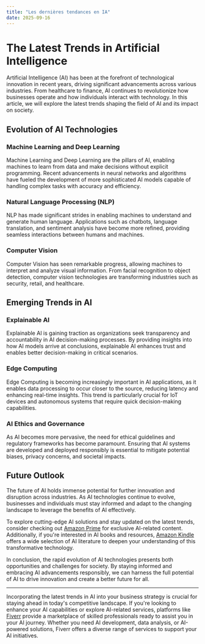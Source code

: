 ```yaml
---
title: "Les dernières tendances en IA"
date: 2025-09-16
---
```


# The Latest Trends in Artificial Intelligence

Artificial Intelligence (AI) has been at the forefront of technological innovation in recent years, driving significant advancements across various industries. From healthcare to finance, AI continues to revolutionize how businesses operate and how individuals interact with technology. In this article, we will explore the latest trends shaping the field of AI and its impact on society.

## Evolution of AI Technologies
### Machine Learning and Deep Learning
Machine Learning and Deep Learning are the pillars of AI, enabling machines to learn from data and make decisions without explicit programming. Recent advancements in neural networks and algorithms have fueled the development of more sophisticated AI models capable of handling complex tasks with accuracy and efficiency.

### Natural Language Processing (NLP)
NLP has made significant strides in enabling machines to understand and generate human language. Applications such as chatbots, language translation, and sentiment analysis have become more refined, providing seamless interactions between humans and machines.

### Computer Vision
Computer Vision has seen remarkable progress, allowing machines to interpret and analyze visual information. From facial recognition to object detection, computer vision technologies are transforming industries such as security, retail, and healthcare.

## Emerging Trends in AI
### Explainable AI
Explainable AI is gaining traction as organizations seek transparency and accountability in AI decision-making processes. By providing insights into how AI models arrive at conclusions, explainable AI enhances trust and enables better decision-making in critical scenarios.

### Edge Computing
Edge Computing is becoming increasingly important in AI applications, as it enables data processing to occur closer to the source, reducing latency and enhancing real-time insights. This trend is particularly crucial for IoT devices and autonomous systems that require quick decision-making capabilities.

### AI Ethics and Governance
As AI becomes more pervasive, the need for ethical guidelines and regulatory frameworks has become paramount. Ensuring that AI systems are developed and deployed responsibly is essential to mitigate potential biases, privacy concerns, and societal impacts.

## Future Outlook
The future of AI holds immense potential for further innovation and disruption across industries. As AI technologies continue to evolve, businesses and individuals must stay informed and adapt to the changing landscape to leverage the benefits of AI effectively.

To explore cutting-edge AI solutions and stay updated on the latest trends, consider checking out [Amazon Prime](https://www.amazon.fr/amazonprime?_encoding=UTF8&primeCampaignId=prime_assoc_ft&tag=zenzen0d-21France) for exclusive AI-related content. Additionally, if you're interested in AI books and resources, [Amazon Kindle](https://www.amazon.fr/kindle-dbs/hz/signup?tag=zenzen0d-21France) offers a wide selection of AI literature to deepen your understanding of this transformative technology.

In conclusion, the rapid evolution of AI technologies presents both opportunities and challenges for society. By staying informed and embracing AI advancements responsibly, we can harness the full potential of AI to drive innovation and create a better future for all.

---
Incorporating the latest trends in AI into your business strategy is crucial for staying ahead in today's competitive landscape. If you're looking to enhance your AI capabilities or explore AI-related services, platforms like [Fiverr](https://go.fiverr.com/visit/?bta=1071918&brand=fiverrmarketplace) provide a marketplace of skilled professionals ready to assist you in your AI journey. Whether you need AI development, data analysis, or AI-powered solutions, Fiverr offers a diverse range of services to support your AI initiatives.
